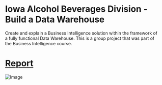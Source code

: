 # Iowa Alcohol Beverages Division - Build a Data Warehouse 
Create and explain a Business Intelligence solution within the framework of a fully functional Data Warehouse. This is a group project that was part of the Business Intelligence course.

# [Report](https://github.com/RodrigoFreireDA/side_projects/blob/4ebf82d3b8e588718343b84db22a0ee2faec9d87/3.%20Iowa%20ABD%20-%20Data%20Warehouse/Report_Compressed.pdf) 

![Image](https://github.com/RodrigoFreireDA/side_projects/assets/119375701/2c6279ab-cc9c-42eb-9dcc-5a39b7ebcd8e)

